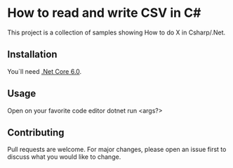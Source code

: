 # How to read and write CSV in C#

This project is a collection of samples showing How to do X in Csharp/.Net.

## Installation

You`ll need [.Net Core 6.0](https://dotnet.microsoft.com/en-us/download).

## Usage
Open on your favorite code editor
dotnet run <csproj> <args?>

## Contributing
Pull requests are welcome. For major changes, please open an issue first to discuss what you would like to change.
